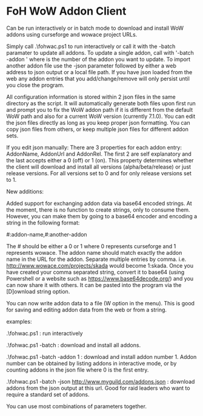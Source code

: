 # FoH WoW Addon Client

Can be run interactively or in batch mode to download and install WoW addons using curseforge and wowace project URLs.

Simply call .\fohwac.ps1 to run interactively or call it with the -batch paramater to update all addons. To update a single addon, call with '-batch -addon <number>' where <number> is the number of the addon you want to update. To import another addon file use the -json parameter followed by either a web address to json output or a local file path. If you have json loaded from the web any addon entries that you add/change/remove will only persist until you close the program. 

All configuration information is stored within 2 json files in the same directory as the script. It will automatically generate both files upon first run and prompt you to fix the WoW addon path if it is different from the default WoW path and also for a current WoW version (currently 7.1.0). You can edit the json files directly as long as you keep proper json formatting. You can copy json files from others, or keep multiple json files for different addon sets.

If you edit json manually: There are 3 properties for each addon entry: AddonName, AddonUrl and AddonRel. The first 2 are self explanatory and the last accepts either a 0 (off) or 1 (on). This property determines whether the client will download and install all versions (alpha/beta/release) or just release versions. For all versions set to 0 and for only release versions set to 1.

New additions:

Added support for exchanging addon data via base64 encoded strings. At the moment, there is no function to create strings, only to consume them. However, you can make them by going to a base64 encoder and encoding a string in the following format:

 #:addon-name,#:another-addon

The # should be either a 0 or 1 where 0 represents curseforge and 1 represents wowace. The addon name should match exactly the addon name in the URL for the addon. Separate multiple entries by comma. i.e. http://www.wowace.com/projects/skada would become 1:skada. Once you have created your comma separated string, convert it to base64 (using Powershell or a website such as https://www.base64decode.org/) and you can now share it with others. It can be pasted into the program via the [D]ownload string option.

You can now write addon data to a file (W option in the menu). This is good for saving and editing addon data from the web or from a string.

examples:

.\fohwac.ps1 : run interactively

.\fohwac.ps1 -batch : download and install all addons.

.\fohwac.ps1 -batch -addon 1 : download and install addon number 1. Addon number can be obtained by listing addons in interactive mode, or by counting addons in the json file where 0 is the first entry.

.\fohwac.ps1 -batch -json http://www.myguild.com/addons.json : download addons from the json output at this url. Good for raid leaders who want to require a standard set of addons.


You can use most combinations of parameters together.
